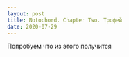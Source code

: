 ```yaml
---
layout: post
title: Notochord. Chapter Two. Трофей
date: 2020-07-29
---
```


Попробуем что из этого получится